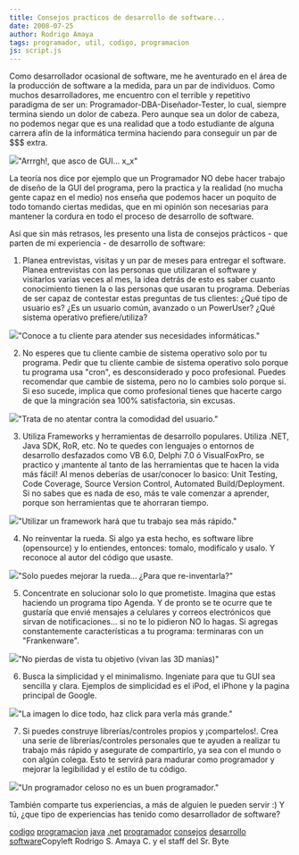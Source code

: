 ```yaml
---
title: Consejos practicos de desarrollo de software...
date: 2008-07-25
author: Rodrigo Amaya
tags: programador, util, codigo, programacion
js: script.js
---
```


Como desarrollador ocasional de software, me he aventurado en el área de la
      producción de software a la medida, para un par de individuos. Como muchos desarrolladores, me
      encuentro con el terrible y repetitivo paradigma de ser un: Programador-DBA-Diseñador-Tester,
      lo cual, siempre termina siendo un dolor de cabeza.
Pero aunque sea un dolor de
      cabeza, no podemos negar que es una realidad que a todo estudiante de alguna carrera afín de
      la informática termina haciendo para conseguir un par de $$$ extra.

[![](http://bp3.blogger.com/_ayvorITawE4/SIqZ2Ow7KEI/AAAAAAAAA78/8C8xjBlcxaw/s400/hidden.png)](http://bp3.blogger.com/_ayvorITawE4/SIqZ2Ow7KEI/AAAAAAAAA78/8C8xjBlcxaw/s1600-h/hidden.png)"Arrrgh!, que asco de GUI...
      x_x"

La teoría nos dice por ejemplo que un
      Programador NO debe hacer trabajo de diseño de la GUI del programa, pero la practica y la
      realidad (no mucha gente capaz en el medio) nos enseña que podemos hacer un poquito de todo
      tomando ciertas medidas, que en mi opinión son necesarias para mantener la cordura en todo el
      proceso de desarrollo de software.

Así que sin más retrasos, les
      presento una lista de consejos prácticos - que parten de mi experiencia - de desarrollo de
      software:

1. Planea entrevistas,
      visitas y un par de meses para entregar el software.
Planea
      entrevistas con las personas que utilizaran el software y visitarlos varias veces al mes, la
      idea detrás de esto es saber cuanto conocimiento tienen la o las personas que usaran tu
      programa. Deberías de ser capaz de contestar estas preguntas de tus clientes: ¿Qué tipo de
      usuario es? ¿Es un usuario común, avanzado o un PowerUser? ¿Qué sistema operativo
      prefiere/utiliza?

[![](http://bp1.blogger.com/_ayvorITawE4/SIqYKQ9kScI/AAAAAAAAA7M/Wn9saslUCnY/s400/prospectiveboss1kopie.jpg)](http://bp1.blogger.com/_ayvorITawE4/SIqYKQ9kScI/AAAAAAAAA7M/Wn9saslUCnY/s1600-h/prospectiveboss1kopie.jpg)"Conoce a tu cliente para
      atender sus necesidades informáticas."

2. No esperes que tu cliente cambie de sistema
      operativo solo por tu programa.
Pedir que tu cliente cambie de sistema
      operativo solo porque tu programa usa "cron", es desconsiderado y poco profesional. Puedes
      recomendar que cambie de sistema, pero no lo cambies solo porque si. Si eso sucede, implica
      que como profesional tienes que hacerte cargo de que la mingración sea 100% satisfactoria,
      sin excusas.

[![](http://bp2.blogger.com/_ayvorITawE4/SIqYLOvaaII/AAAAAAAAA7k/RSdfX37bokU/s400/hypnoGuy.jpg)](http://bp2.blogger.com/_ayvorITawE4/SIqYLOvaaII/AAAAAAAAA7k/RSdfX37bokU/s1600-h/hypnoGuy.jpg)"Trata de no atentar contra
      la comodidad del usuario."

3. Utiliza Frameworks y herramientas de desarrollo
      populares.
Utiliza .NET, Java SDK, RoR, etc. No te quedes con
      lenguajes o entornos de desarrollo desfazados como VB 6.0, Delphi 7.0 ó VisualFoxPro, se
      practico y ¡mantente al tanto de las herramientas que te hacen la vida más fácil!
Al menos deberías de usar/conocer lo basico: Unit Testing, Code Coverage, Source Version
      Control, Automated Build/Deployment. Si no sabes que es nada de eso, más te vale comenzar a
      aprender, porque son herramientas que te ahorraran tiempo.

[![](http://bp0.blogger.com/_ayvorITawE4/SIqYK-_9z7I/AAAAAAAAA7c/X0EBkG1PvSI/s400/800px-Framework_complexity_of_the_Pater_Noster_lighthouse.jpg)](http://bp0.blogger.com/_ayvorITawE4/SIqYK-_9z7I/AAAAAAAAA7c/X0EBkG1PvSI/s1600-h/800px-Framework_complexity_of_the_Pater_Noster_lighthouse.jpg)"Utilizar un framework hará
      que tu trabajo sea más rápido."

4. No reinventar la rueda.
Si algo ya
      esta hecho, es software libre (opensource) y lo entiendes, entonces: tomalo, modifícalo y
      usalo. Y reconoce al autor del código que usaste.

[![](http://bp3.blogger.com/_ayvorITawE4/SIqZ165cqGI/AAAAAAAAA70/2iuHJXCglF8/s400/wheel3.jpg)](http://bp3.blogger.com/_ayvorITawE4/SIqZ165cqGI/AAAAAAAAA70/2iuHJXCglF8/s1600-h/wheel3.jpg)"Solo puedes mejorar la
      rueda... ¿Para que re-inventarla?"

5. Concentrate en solucionar solo lo que
      prometiste.
Imagina que estas haciendo un programa tipo Agenda. Y de
      pronto se te ocurre que te gustaría que envié mensajes a celulares y correos electrónicos que
      sirvan de notificaciones... si no te lo pidieron NO lo hagas. Si agregas constantemente
      características a tu programa: terminaras con un "Frankenware".

[![](http://bp0.blogger.com/_ayvorITawE4/SIqZ1_nZeyI/AAAAAAAAA7s/v2DmlP-v-6A/s400/candy.jpg)](http://bp0.blogger.com/_ayvorITawE4/SIqZ1_nZeyI/AAAAAAAAA7s/v2DmlP-v-6A/s1600-h/candy.jpg)"No pierdas de vista tu
      objetivo (vivan las 3D manías)"

6. Busca la simplicidad y el minimalismo.
Ingeniate para que tu GUI sea sencilla y clara. Ejemplos de simplicidad es el iPod, el
      iPhone y la pagina principal de Google.

[![](http://bp3.blogger.com/_ayvorITawE4/SIqYKqxp5ZI/AAAAAAAAA7U/HHY62yvX2Hk/s400/yourproduct.jpg)](http://bp3.blogger.com/_ayvorITawE4/SIqYKqxp5ZI/AAAAAAAAA7U/HHY62yvX2Hk/s1600-h/yourproduct.jpg)"La imagen lo dice todo, haz
      click para verla más grande."

7.
      Si puedes construye librerías/controles propios y ¡compartelos!.
Crea una serie de
      librerías/controles personales que te ayuden a realizar tu trabajo más rápido y asegurate de
      compartirlo, ya sea con el mundo o con algún colega.
Esto te servirá para madurar
      como programador y mejorar la legibilidad y el estilo de tu código.

[![](http://bp1.blogger.com/_ayvorITawE4/SIqZ2IGlk6I/AAAAAAAAA8E/533pNeWrxs4/s400/security-padlock.jpg)](http://bp1.blogger.com/_ayvorITawE4/SIqZ2IGlk6I/AAAAAAAAA8E/533pNeWrxs4/s1600-h/security-padlock.jpg)"Un programador celoso no es
      un buen programador."

También comparte tus
      experiencias, a más de alguien le pueden servir :)
Y tú, ¿que tipo de experiencias
      has tenido como desarrollador de software?

[codigo](http://www.blogalaxia.com/tags/codigo) [programacion](http://www.blogalaxia.com/tags/programacion) [java](http://www.blogalaxia.com/tags/java) [.net](http://www.blogalaxia.com/tags/.net) [programador](http://www.blogalaxia.com/tags/programador) [consejos](http://www.blogalaxia.com/tags/consejos) [desarrollo](http://www.blogalaxia.com/tags/desarrollo) [software](http://www.blogalaxia.com/tags/software)Copyleft Rodrigo S. Amaya C. y el staff del Sr.
      Byte